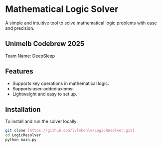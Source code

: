 # Mathematical Logic Solver

A simple and intuitive tool to solve mathematical logic problems with ease and precision.

## Unimelb Codebrew 2025

Team Name: DeepSleep

## Features

- Supports key operations in mathematical logic.
- ~~Supports user-added axioms.~~
- Lightweight and easy to set up.

## Installation

To install and run the solver locally:
```bash
git clone [https://github.com/lvlvbenlv/LogicResolver.git]
cd LogicResolver
python main.py
